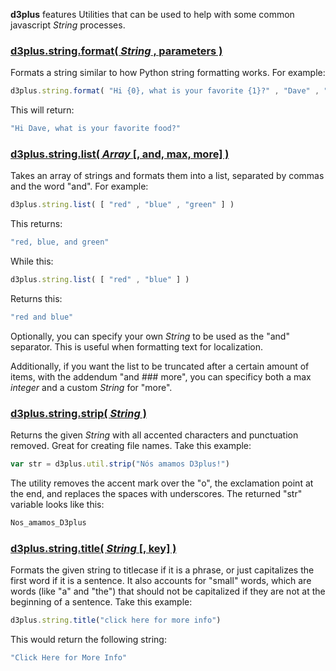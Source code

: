 **d3plus** features Utilities that can be used to help with some common javascript *String* processes.

### <a name="format" href="#format">d3plus.string.format( *String* , parameters )</a>

Formats a string similar to how Python string formatting works. For example:

```js
d3plus.string.format( "Hi {0}, what is your favorite {1}?" , "Dave" , "food" )
```

This will return:

```js
"Hi Dave, what is your favorite food?"
```

### <a name="list" href="#list">d3plus.string.list( *Array* [, and, max, more] )</a>

Takes an array of strings and formats them into a list, separated by commas and the word "and". For example:

`````js
d3plus.string.list( [ "red" , "blue" , "green" ] )
`````

This returns:

`````js
"red, blue, and green"
`````

While this:

```js
d3plus.string.list( [ "red" , "blue" ] )
```

Returns this:

```js
"red and blue"
```

Optionally, you can specify your own *String* to be used as the "and" separator. This is useful when formatting text for localization.

Additionally, if you want the list to be truncated after a certain amount of items, with the addendum "and ### more", you can specificy both a max *integer* and a custom *String* for "more".

### <a name="strip" href="#strip">d3plus.string.strip( *String* )</a>

Returns the given *String* with all accented characters and punctuation removed. Great for creating file names. Take this example:

```js
var str = d3plus.util.strip("Nós amamos D3plus!")
```

The utility removes the accent mark over the "o", the exclamation point at the end, and replaces the spaces with underscores. The returned "str" variable looks like this:

```js
Nos_amamos_D3plus
```

### <a name="title" href="#title">d3plus.string.title( *String* [, key] )</a>

Formats the given string to titlecase if it is a phrase, or just capitalizes the first word if it is a sentence. It also accounts for "small" words, which are words (like "a" and "the") that should not be capitalized if they are not at the beginning of a sentence. Take this example:

```js
d3plus.string.title("click here for more info")
```

This would return the following string:

```js
"Click Here for More Info"
```
